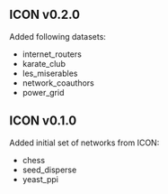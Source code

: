 ## ICON v0.2.0

Added following datasets:
* internet_routers
* karate_club
* les_miserables
* network_coauthors
* power_grid

## ICON v0.1.0

Added initial set of networks from ICON:
* chess
* seed_disperse
* yeast_ppi
